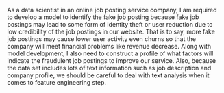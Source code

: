 As a data scientist in an online job posting service company, I am required to develop a model to identify the fake job posting because fake job postings may lead to some form of identity theft or user reduction due to low credibility of the job postings in our website. 
That is to say, more fake job postings may cause lower user activity even churns so that the company will meet financial problems like revenue decrease. 
Along with model development, I also need to construct a profile of what factors will indicate the fraudulent job postings to improve our service. 
Also, because the data set includes lots of text information such as job description and company profile, we should be careful to deal with text analysis when it comes to feature engineering step.
